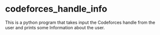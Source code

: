 # codeforces_handle_info
This is a python program that takes input the Codeforces handle from the user and prints some Information about the user.
